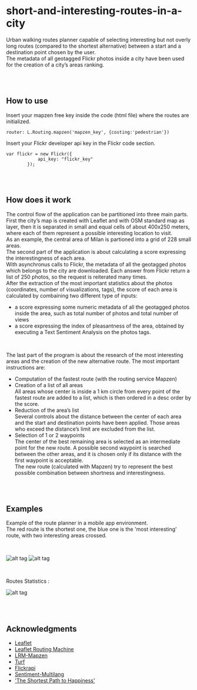 # short-and-interesting-routes-in-a-city
Urban walking routes planner capable of selecting interesting but not overly long routes (compared to the shortest alternative) between a start and a destination point chosen by the user. <br />
The metadata of all geotagged Flickr photos inside a city have been used for the creation of a city’s areas ranking.

<br />

<br />



## How to use

Insert your mapzen free key inside the code (html file) where the routes are initialized.

```
router: L.Routing.mapzen('mapzen_key', {costing:'pedestrian'})
```

Insert your Flickr developer api key in the Flickr code section.

```
var flickr = new Flickr({
			api_key: "flickr_key"
		});
```

<br />

<br />

## How does it work

The control flow of the application can be partitioned into three main parts. <br />
First the city’s map is created with Leaflet and with OSM standard map as layer, then it is separated in small and equal cells of about 400x250 meters, where each of them represent a possible interesting location to visit. <br />
As an example, the central area of Milan is partioned into a grid of 228 small areas. <br />
The second part of the application is about calculating a score expressing the interestingness of each area. <br />
With asynchronus calls to Flickr, the metadata of all the geotagged photos which belongs to the city are downloaded. Each answer from Flickr return a list of 250 photos, so the request is reiterated many times. <br />
After the extraction of the most important statistics about the photos (coordinates, number of visualizations, tags), the score of each area is calculated by combaining two different type of inputs: <br />

* a score expressing some numeric metadata of all the geotagged photos inside the area, such as total number of photos and total number of views
* a score expressing the index of pleasantness of the area, obtained by executing a Text Sentiment Analysis on the photos tags.

<br />

The last part of the program is about the research of the most interesting areas and the creation of the new alternative route. The most important instructions are:

* Computation of the fastest route (with the routing service Mapzen)
* Creation of a list of all areas <br />All areas whose center is inside a 1 km circle from every point of the fastest route are added to a list, which is then ordered in a desc order by the score.
* Reduction of the area’s list<br /> Several controls about the distance between the center of each area and the start and destination points have been applied. Those areas who exceed the distance’s limit are excluded from the list.
* Selection of 1 or 2 waypoints <br />The center of the best remaining area is selected as an intermediate point for the new route. A possible second waypoint is searched between the other areas, and it is chosen only if its distance with the first waypoint is acceptable. <br /> The new route (calculated with Mapzen) try to represent the best possible combination between shortness and interestingness.

<br />

<br />

## Examples

Example of the route planner in a mobile app environment. <br />
The red route is the shortest one, the blue one is the 'most interesting' route, with two interesting areas crossed.

<br />

![alt tag](https://github.com/ryvius92/short-and-interesting-routes-in-a-city/blob/master/percorso.jpg) ![alt tag](https://github.com/ryvius92/short-and-interesting-routes-in-a-city/blob/master/istruzioni_percorso.jpg)

<br />

Routes Statistics :

![alt tag](https://github.com/ryvius92/short-and-interesting-routes-in-a-city/blob/master/valutazione1.jpg)




<br />

<br />


## Acknowledgments

* [Leaflet](http://leafletjs.com/)
* [Leaflet Routing Machine](https://github.com/perliedman/leaflet-routing-machine)
* [LRM-Mapzen](https://github.com/mapzen/lrm-mapzen)
* [Turf](https://github.com/Turfjs/turf)
* [Flickrapi](https://github.com/Pomax/node-flickrapi)
* [Sentiment-Multilang](https://github.com/davidemiceli/sentiment-multilang)
* ['The Shortest Path to Happiness'](https://arxiv.org/abs/1407.1031)





